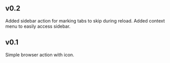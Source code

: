 ## v0.2

Added sidebar action for marking tabs to skip during reload.
Added context menu to easily access sidebar.

## v0.1

Simple browser action with icon.

